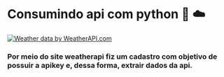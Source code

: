 # Consumindo api com python :snake: :cloud:
<a href="https://www.weatherapi.com/" title="Free Weather API"><img src='//cdn.weatherapi.com/v4/images/weatherapi_logo.png' alt="Weather data by WeatherAPI.com"></a>

### Por meio do site weatherapi fiz um cadastro com objetivo de possuir a apikey e, dessa forma, extrair dados da api.